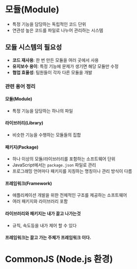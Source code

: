 # 모듈(Module)

- 특정 기능을 담당하는 독립적인 코드 단위
- 연관성 높은 코드를 파일로 나누어 관리하는 시스템

## 모듈 시스템의 필요성

- **코드 재사용**: 한 번 만든 모듈을 여러 곳에서 사용
- **유지보수 용이**: 특정 기능에 문제가 생기면 해당 모듈만 수정
- **협업 효율성**: 팀원들이 각자 다른 모듈을 개발

### 관련 용어 정리

#### 모듈(Module)

- 특정 기능을 담당하는 하나의 파일

#### 라이브러리(Library)

- 비슷한 기능을 수행하는 모듈들의 집합

#### 패키지(Package)

- 하나 이상의 모듈/라이브러리를 포함하는 소프트웨어 단위
- JavaScript에서는 `package.json` 파일로 관리
- 프로그래밍 언어마다 패키지를 지칭하는 명칭이나 관리 방식이 다름

#### 프레임워크(Framework)

- 애플리케이션 개발을 위한 전체적인 구조를 제공하는 소프트웨어
- 여러 패키지와 라이브러리 포함

#### 라이브러리와 패키지는 내가 끌고 나가는것

- 규칙, 속도등을 내가 제어 할 수 있다

#### 프레임워크는 끌고 가는 주체가 프레임워크 이다.

# CommonJS (Node.js 환경)

